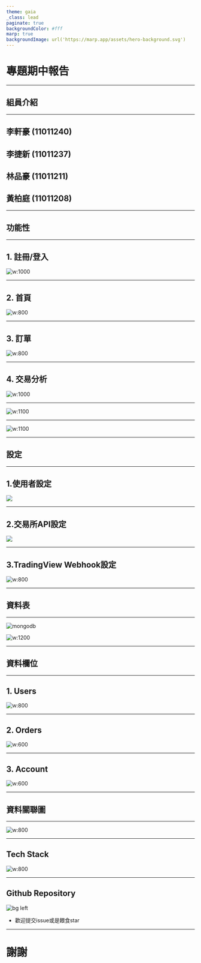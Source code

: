```yaml
---
theme: gaia
_class: lead
paginate: true
backgroundColor: #fff
marp: true
backgroundImage: url('https://marp.app/assets/hero-background.svg')
---
```


# 專題期中報告

---

<!-- _class: lead -->

## 組員介紹

---

## 李軒豪 (11011240)

## 李捷新 (11011237)

## 林品豪 (11011211)

## 黃柏庭 (11011208)

---

<!-- _class: lead -->

## 功能性

---

## 1. 註冊/登入

![w:1000 ](https://media.discordapp.net/attachments/868759966431973416/1099831887314296923/image.png)

---

## 2. 首頁

![w:800](https://media.discordapp.net/attachments/868759966431973416/1099833369459699752/image.png)

---

## 3. 訂單

![w:800 ](https://media.discordapp.net/attachments/868759966431973416/1099833668400320602/image.png?width=1393&height=926)

---

## 4. 交易分析

![w:1000](https://media.discordapp.net/attachments/868759966431973416/1099857996344987678/2023-04-24_8.42.38.png?width=1997&height=919)

---

![w:1100](https://media.discordapp.net/attachments/868759966431973416/1099858575104426004/2023-04-24_8.45.08.png?width=1952&height=926)

---

![w:1100](https://media.discordapp.net/attachments/868759966431973416/1099859256829812809/2023-04-24_8.47.48.png?width=1997&height=703)

---

<!-- _class: lead -->

## 設定

---

## 1.使用者設定

![](https://media.discordapp.net/attachments/868759966431973416/1100018145764315156/image.png)

---

## 2.交易所API設定

![](https://media.discordapp.net/attachments/868759966431973416/1100018197454934126/image.png)

---

## 3.TradingView Webhook設定

![w:800](https://media.discordapp.net/attachments/868759966431973416/1100018250605154425/image.png)

---

<!-- _class: lead -->

## 資料表

---

![mongodb](https://img.shields.io/badge/mongodb-4.4.6-47A248?style=plastic-square&logo=mongodb)

![w:1200](https://media.discordapp.net/attachments/868759966431973416/1100057553125253291/image.png)

---

<!-- _class: lead -->

## 資料欄位

---

## 1. Users

![w:800](https://media.discordapp.net/attachments/868759966431973416/1100061093256253470/image.png)

---

## 2. Orders

![w:600](https://media.discordapp.net/attachments/868759966431973416/1100061282419359744/image.png)

---

## 3. Account

![w:600](https://media.discordapp.net/attachments/868759966431973416/1100061488674246709/image.png)

---

<!-- _class: lead -->

## 資料關聯圖

---

![w:800](https://media.discordapp.net/attachments/868759966431973416/1100061761526308884/ID.png?width=895&height=671)

---

## Tech Stack

![w:800](https://media.discordapp.net/attachments/868759966431973416/1100364788334334063/3089e346c33c689c.png?width=895&height=671)

---

## Github Repository

![bg left](https://media.discordapp.net/attachments/868759966431973416/1100062738648158218/qrcode_github.com.png)

- 歡迎提交issue或是餵食star

---

<!-- _class: lead -->

# 謝謝
